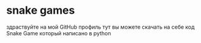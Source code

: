 # snake games

здраствуйте на мой GitHub профиль тут вы можете скачать на себе код Snake Game который напиcано в python
